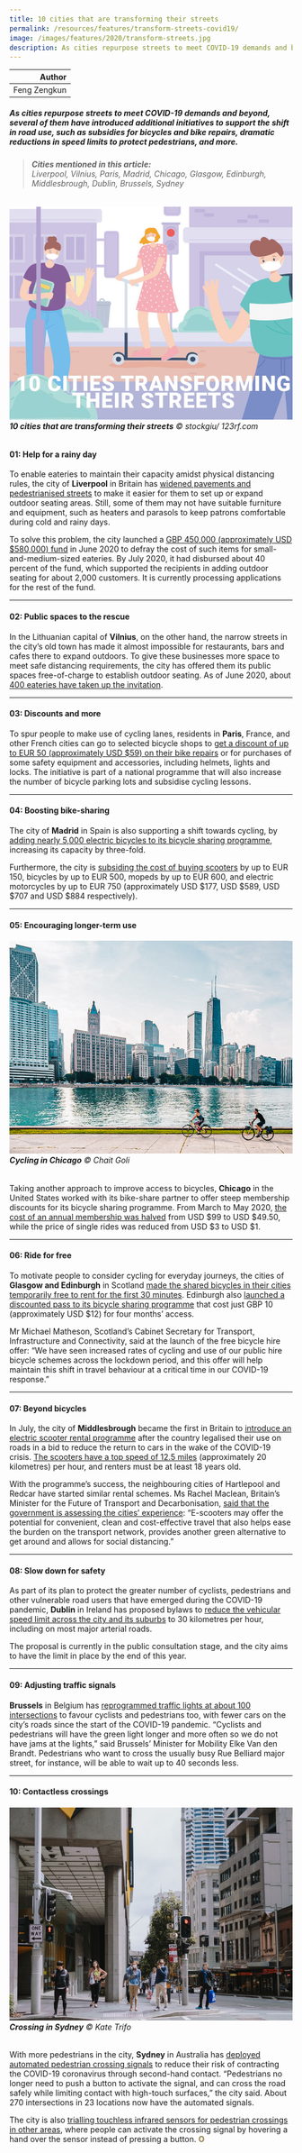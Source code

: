 ```yaml
---
title: 10 cities that are transforming their streets
permalink: /resources/features/transform-streets-covid19/
image: /images/features/2020/transform-streets.jpg
description: As cities repurpose streets to meet COVID-19 demands and beyond, several of them have introduced additional initiatives to support the shift in road use, such as subsidies for bicycles and bike repairs, dramatic reductions in speed limits to protect pedestrians, and more.
---
```


| Author |
|---:|
| Feng Zengkun |

##### As cities repurpose streets to meet COVID-19 demands and beyond, several of them have introduced additional initiatives to support the shift in road use, such as subsidies for bicycles and bike repairs, dramatic reductions in speed limits to protect pedestrians, and more.

> ###### **Cities mentioned in this article:** <br> Liverpool, Vilnius, Paris, Madrid, Chicago, Glasgow, Edinburgh, Middlesbrough, Dublin, Brussels, Sydney

###### ![10 cities that are transforming their streets](/images/features/2020/transform-streets.jpg/)**10 cities that are transforming their streets** © stockgiu/ 123rf.com

#### **01: Help for a rainy day**

To enable eateries to maintain their capacity amidst physical distancing rules, the city of **Liverpool** in Britain has [widened pavements and pedestrianised streets](https://www.liverpoolecho.co.uk/news/liverpool-news/liverpool-reimagined-outdoor-seating-road-18457753) to make it easier for them to set up or expand outdoor seating areas. Still, some of them may not have suitable furniture and equipment, such as heaters and parasols to keep patrons comfortable during cold and rainy days.

To solve this problem, the city launched a [GBP 450,000 (approximately USD $580,000) fund](https://liverpoolexpress.co.uk/liverpool-without-walls-has-it-covered/) in June 2020 to defray the cost of such items for small-and-medium-sized eateries. By July 2020, it had disbursed about 40 percent of the fund, which supported the recipients in adding outdoor seating for about 2,000 customers. It is currently processing applications for the rest of the fund.  

---

#### **02: Public spaces to the rescue**

In the Lithuanian capital of **Vilnius**, on the other hand, the narrow streets in the city’s old town has made it almost impossible for restaurants, bars and cafes there to expand outdoors. To give these businesses more space to meet safe distancing requirements, the city has offered them its public spaces free-of-charge to establish outdoor seating. As of June 2020, about [400 eateries have taken up the invitation](https://www.thejakartapost.com/news/2020/06/15/public-space-a-lifeline-for-post-lockdown-cities.html).

---

#### **03: Discounts and more**

To spur people to make use of cycling lanes, residents in **Paris**, France, and other French cities can go to selected bicycle shops to [get a discount of up to EUR 50 (approximately USD $59) on their bike repairs](https://www.bicycling.com/news/a32369097/france-bike-repairs-50-euros/) or for purchases of some safety equipment and accessories, including helmets, lights and locks. The initiative is part of a national programme that will also increase the number of bicycle parking lots and subsidise cycling lessons. 

---

#### **04: Boosting bike-sharing**

The city of **Madrid** in Spain is also supporting a shift towards cycling, by [adding nearly 5,000 electric bicycles to its bicycle sharing programme](https://www.polisnetwork.eu/article/madrid-announces-new-e-bikes-to-keep-city-moving-post-lockdown/?id=122791), increasing its capacity by three-fold. 

Furthermore, the city is [subsiding the cost of buying scooters](https://www.polisnetwork.eu/article/madrid-offers-financial-support-for-citizens-to-buy-bikes/?id=122791) by up to EUR 150, bicycles by up to EUR 500, mopeds by up to EUR 600, and electric motorcycles by up to EUR 750 (approximately USD $177, USD $589, USD $707 and USD $884 respectively). 

---

#### **05: Encouraging longer-term use**

###### ![Cycling in Chicago](/images/features/2020/chicago-cycling.jpg/)**Cycling in Chicago** © Chait Goli

Taking another approach to improve access to bicycles, **Chicago** in the United States worked with its bike-share partner to offer steep membership discounts for its bicycle sharing programme. From March to May 2020, [the cost of an annual membership was halved](https://abc7chicago.com/divvy-free-rides-chicago-coronavirus-health-care-workers/6137214/) from USD $99 to USD $49.50, while the price of single rides was reduced from USD $3 to USD $1.

---

#### **06: Ride for free**

To motivate people to consider cycling for everyday journeys, the cities of **Glasgow and Edinburgh** in Scotland [made the shared bicycles in their cities temporarily free to rent for the first 30 minutes](https://www.polisnetwork.eu/article/glasgow-and-edinburgh-launch-temporary-free-bike-share/?id=122791). Edinburgh also [launched a discounted pass to its bicycle sharing programme](https://www.edinburghlive.co.uk/news/edinburgh-news/just-eat-bike-month-pass-18580042) that cost just GBP 10 (approximately USD $12) for four months’ access.

Mr Michael Matheson, Scotland’s Cabinet Secretary for Transport, Infrastructure and Connectivity, said at the launch of the free bicycle hire offer: “We have seen increased rates of cycling and use of our public hire bicycle schemes across the lockdown period, and this offer will help maintain this shift in travel behaviour at a critical time in our COVID-19 response.” 

---

#### **07: Beyond bicycles**

In July, the city of **Middlesbrough** became the first in Britain to [introduce an electric scooter rental programme](https://www.theguardian.com/environment/2020/jul/03/e-scooters-go-on-trial-in-middlesbrough-to-aid-uks-green-recovery) after the country legalised their use on roads in a bid to reduce the return to cars in the wake of the COVID-19 crisis. [The scooters have a top speed of 12.5 miles](https://www.bbc.com/news/uk-england-tees-53649361) (approximately 20 kilometres) per hour, and renters must be at least 18 years old. 

With the programme’s success, the neighbouring cities of Hartlepool and Redcar have started similar rental schemes. Ms Rachel Maclean, Britain’s Minister for the Future of Transport and Decarbonisation, [said that the government is assessing the cities’ experience](https://sg.news.yahoo.com/uk-allows-e-scooter-rentals-195831005.html): “E-scooters may offer the potential for convenient, clean and cost-effective travel that also helps ease the burden on the transport network, provides another green alternative to get around and allows for social distancing.” 

---

#### **08: Slow down for safety**

As part of its plan to protect the greater number of cyclists, pedestrians and other vulnerable road users that have emerged during the COVID-19 pandemic, **Dublin** in Ireland has proposed bylaws to [reduce the vehicular speed limit across the city and its suburbs](https://www.irishtimes.com/news/environment/coronavirus-speed-limits-to-be-cut-to-30km-h-across-dublin-city-council-roads-1.4268992) to 30 kilometres per hour, including on most major arterial roads.

The proposal is currently in the public consultation stage, and the city aims to have the limit in place by the end of this year.   

---

#### **09: Adjusting traffic signals**

**Brussels** in Belgium has [reprogrammed traffic lights at about 100 intersections](https://www.brusselstimes.com/brussels/105236/belgium-speeds-up-traffic-lights-due-empty-roads/) to favour cyclists and pedestrians too, with fewer cars on the city’s roads since the start of the COVID-19 pandemic. “Cyclists and pedestrians will have the green light longer and more often so we do not have jams at the lights,” said Brussels’ Minister for Mobility Elke Van den Brandt. Pedestrians who want to cross the usually busy Rue Belliard major street, for instance, will be able to wait up to 40 seconds less. 

---

#### **10: Contactless crossings** 

###### ![Crossing in Sydney](/images/features/2020/sydney-crossing.jpg/)**Crossing in Sydney** © Kate Trifo

With more pedestrians in the city, **Sydney** in Australia has [deployed automated pedestrian crossing signals](https://transportnsw.info/news/2020/automated-pedestrian-crossings-in-nsw) to reduce their risk of contracting the COVID-19 coronavirus through second-hand contact. “Pedestrians no longer need to push a button to activate the signal, and can cross the road safely while limiting contact with high-touch surfaces,” the city said. About 270 intersections in 23 locations now have the automated signals.

The city is also [trialling touchless infrared sensors for pedestrian crossings in other areas](https://www.zdnet.com/article/nsw-government-trials-touchless-pedestrian-crossing-sensors-to-minimise-covid-19-spread/), where people can activate the crossing signal by hovering a hand over the sensor instead of pressing a button. **<font color="#967942">O</font>**
